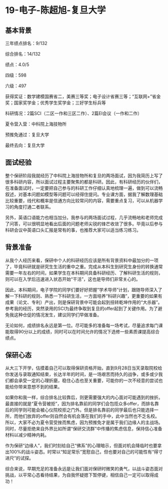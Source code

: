 # 19-电子-陈超旭-复旦大学

## 基本背景

三年绩点排名：9/132

综合排名：14/132

绩点：4.0/5

四级：598

六级：497

获得奖证：数学建模国赛省二，美赛三等奖；电子设计省赛三等；“互联网+”省金奖；国家奖学金；优秀学生奖学金；三好学生标兵等

科研情况：2篇SCI（二区一作和三区二作）、2篇EI会议（一作和二作）

夏令营入营：中科院上海技物所

预推免通过：复旦大学

最终去向：复旦大学



## 面试经验

​    整个保研阶段我就经历了中科院上海技物所和复旦的两场面试，因为我简历上写了很多科研内容，所以面试过程主要聚焦的都是科研。因此，有科研经历的伙伴们，在准备面试时，一定要把自己参与的科研工作仔细认真地梳理一遍，做到可以流畅叙述，对基本问题如模型等问题可以经得住提问。专业课方面，据我了解数理基础比较重要，线代和概率是信通方向比较常问的内容，需要重点复习，可以从机器学习的角度打通二者联系。

​    另外，英语口语能力也相当加分。我参与的两场面试过程，几乎流畅地和老师完成了问答，可以很明显地看出后面的问题老师尖锐的锋芒收敛了很多。毕竟以后参与科研会议中英语口头汇报是常有的事，也推荐大家可以适当练习练习。

 

## 背景准备

​    从我个人经历来看，保研中个人的科研经历应该是所有背景资料中最加分的一项了，毕竟科研就是研究生生活的重中之重。完成从本科生到研究生身份的转换通常需要一年左右的时间，如果学生在本科期间具备科研经历、了解科研生活的规则，则可以在入学后迅速进入状态开始“干活”，这也是导师们非常关心的。

​    因此，本科期间，电子学院的同学们要好好把握“学术导师”计划，跟随导师深入了解一下科研的规则、熟悉一下科研生活，一方面培养“科研兴趣”，更重要的如果有成果（论文、专利）产出，则是保研背景中可能会起到扭转乾坤作用的“大杀器”。参考我的经历，突然录用的SCI为最终争取到复旦的offer起到了关键作用。为了避免我这种仓促的情况发生，建议同学们早做准备。

​    无论如何，成绩排名永远是第一位。尽可能多的准备每一场考试，尽量追求每门课能取得90分以上的成绩，同时可以在时间允许的情况下选修一些素质课提高综合绩点。

 

## 保研心态

​    从大三下开学，估摸着自己可以取得保研资格开始，直到9月28日当天录取院校给你发送与录取通知结束，长达半年的时间，是一场艰苦而持久的战争，或多或少我们都会承受一定的心理折磨，稳住心态也至关重要，可能你的一次不经意的尝试也能给你带来意想不到的结果。

​    如果你和我一样，综合排名比较靠后，则更需要强大的内心面对可能遇到的挫折。最直接的就是“夏令营被拒”，因为排名靠前的同学们会包揽众多offer，而排名靠后的同学则可能会被心仪院校拒之门外。但是排名靠前的同学最后也只能选择一所，而他们放弃的offer则自然会有机会落在我们的手中，此中当然也不乏名校。所以，大家不必为夏令营受挫而焦虑，因为预推免才是属于我们边缘人的主战场。同时，尽量拒绝来自外界比如所谓“保研交流群”中传播的焦虑信息，保持信心准备材料以减少精神内耗。

​    作为保研“边缘人”，我们时刻给自己“佛系”的心理暗示，但面对机会降临时也要拿出100%的战斗姿态。时常以“知足常乐”宽慰自己，但也要对自己的可能性有“得寸进尺”的试探。

​    综合来说，早期充足的准备永远是让我们面对保研时微笑的勇气，以战斗姿态面对挑战，以平常心态看待结果，为自我怀疑摁下暂停键，相信自己一定可以取得成功！